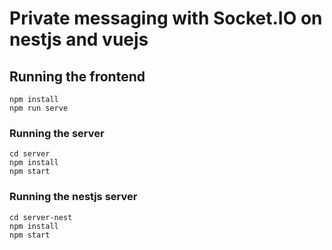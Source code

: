 # Private messaging with Socket.IO on nestjs and vuejs

## Running the frontend

```
npm install
npm run serve
```

### Running the server

```
cd server
npm install
npm start
```

### Running the nestjs server

```
cd server-nest
npm install
npm start
```
